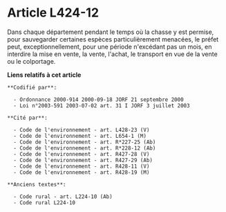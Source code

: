 # Article L424-12

Dans chaque département pendant le temps où la chasse y est permise, pour sauvegarder certaines espèces particulièrement
menacées, le préfet peut, exceptionnellement, pour une période n'excédant pas un mois, en interdire la mise en vente, la
vente, l'achat, le transport en vue de la vente ou le colportage.

**Liens relatifs à cet article**

	**Codifié par**:

	  - Ordonnance 2000-914 2000-09-18 JORF 21 septembre 2000
	  - Loi n°2003-591 2003-07-02 art. 31 I JORF 3 juillet 2003

	**Cité par**:

	  - Code de l'environnement - art. L428-23 (V)
	  - Code de l'environnement - art. L654-1 (M)
	  - Code de l'environnement - art. R*227-25 (Ab)
	  - Code de l'environnement - art. R*228-12 (Ab)
	  - Code de l'environnement - art. R427-28 (V)
	  - Code de l'environnement - art. R427-29 (Ab)
	  - Code de l'environnement - art. R428-11 (V)
	  - Code de l'environnement - art. R428-19 (M)

	**Anciens textes**:

	  - Code rural - art. L224-10 (Ab)
	  - Code rural L224-10
